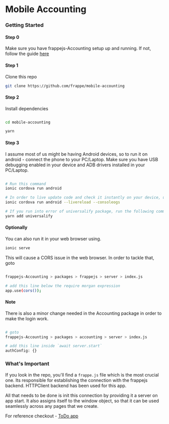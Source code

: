 # Mobile Accounting

### Getting Started

#### Step 0

Make sure you have frappejs-Accounting setup up and running. If not, follow the guide [here](https://github.com/frappe/frappejs-accounting)


#### Step 1

Clone this repo
```bash
git clone https://github.com/frappe/mobile-accounting
```

#### Step 2

Install dependencies
```bash

cd mobile-accounting

yarn
```

#### Step 3

I assume most of us might be having Android devices, so to run it on android - connect the phone to your PC/Laptop.
Make sure you have USB debugging enabled in your device and ADB drivers installed in your PC/Laptop.
```bash

# Run this command
ionic cordova run android

# In order to live update code and check it instantly on your device, use
ionic cordova run android --livereload --consoleogs

# If you run into error of universalify package, run the following command and try the above command again
yarn add universalify
```

#### Optionally

You can also run it in your web browser using.
```bash
ionic serve
```
This will cause a CORS issue in the web browser.
In order to tackle that, goto
```bash

frappejs-Accounting > packages > frappejs > server > index.js

# add this line below the require morgan expression
app.use(cors());
```

#### Note

There is also a minor change needed in the Accounting package in order to make the login work.
```bash

# goto
frappejs-Accounting > packages > accounting > server > index.js

# add this line inside `await server.start`
authConfig: {}
```

### What's Important

If you look in the repo, you'll find a `frappe.js` file which is the most crucial one. Its responsible for establishing the connection with the frappejs backend. HTTPClient backend has been used for this app.

All that needs to be done is init this connection by providing it a server on app start. It also assigns itself to the window object, so that it can be used seamlessly across any pages that we create.

For reference checkout - [ToDo app](https://github.com/Zlash65/ToDo)
